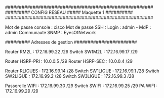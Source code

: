 ######################################################
#########  CONFIG  RESEAU  ##### Maquette 1 ##########
######################################################

Mot de passe console : cisco
Mot de passe SSH : Login : admin - MdP : admin
Communaute SNMP : EyesOfNetwork

######### Adresses de gestion #######################

Router RM2L : 	        172.16.99.22  /29
Switch SW1M2L : 	172.16.99.17  /29

Router HSRP-PRI :	10.0.0.5  /29
Router HSRP-SEC :	10.0.0.4  /29

Router RLIGUES : 	172.16.99.14  /28
Switch SW1LIGUE : 	172.16.99.1   /28
Switch SW2LIGUE : 	172.16.99.2   /28
Switch SW3LIGUE : 	172.16.99.3   /28

Passerelle WIFI  :	172.16.99.30  /29
Switch SWIFI :	        172.16.99.25  /29
PA WIFI :		172.16.99.29  /29

